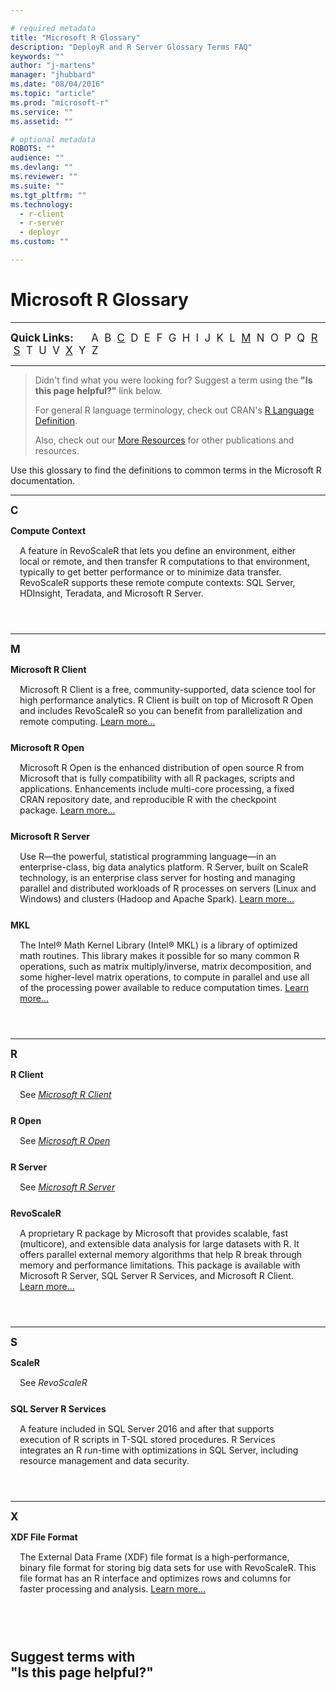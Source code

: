 ```yaml
---

# required metadata
title: "Microsoft R Glossary"
description: "DeployR and R Server Glossary Terms FAQ"
keywords: ""
author: "j-martens"
manager: "jhubbard"
ms.date: "08/04/2016"
ms.topic: "article"
ms.prod: "microsoft-r"
ms.service: ""
ms.assetid: ""

# optional metadata
ROBOTS: ""
audience: ""
ms.devlang: ""
ms.reviewer: ""
ms.suite: ""
ms.tgt_pltfrm: ""
ms.technology:
  - r-client
  - r-server  
  - deployr
ms.custom: ""

---
```


# Microsoft R Glossary

<hr>


<big>**Quick Links:** &nbsp;&nbsp;&nbsp;&nbsp;  A &nbsp;B &nbsp;[C](#C) &nbsp;D &nbsp;E &nbsp;F &nbsp;G &nbsp;H &nbsp;I &nbsp;J &nbsp;K &nbsp;L &nbsp;[M](#M) &nbsp;N &nbsp;O &nbsp;P &nbsp;Q &nbsp;[R](#R) &nbsp;[S](#S) &nbsp;T &nbsp;U &nbsp;V &nbsp;[X](#X) &nbsp;Y &nbsp;Z</big>

<hr>

>Didn't find what you were looking for?  Suggest a term using the **"Is this page helpful?"** link below. 
>
>For general R language terminology, check out CRAN's [R Language Definition](https://cran.r-project.org/doc/manuals/r-release/R-lang.pdf).
>
>Also, check out our [More Resources](microsoft-r-more-resources.md) for other publications and resources.

Use this glossary to find the definitions to common terms in the Microsoft R documentation.

<!--
<br>

<a name="A"></a>
## A

<br>

<a name="B"></a>
## B

-->

<a name="C"></a>
<hr>
<big><b> C </b></big>

**Compute Context**
<div style="margin:15px; margin-bottom:25px;">A feature in RevoScaleR that lets you define an environment, either local or remote, and then transfer R computations to that environment, typically to get better performance or to minimize data transfer. RevoScaleR supports these remote compute contexts: SQL Server, HDInsight, Teradata, and Microsoft R Server.</div>

<!--

<br>

<a name="D"></a>
<hr>
<big><b> D </b></big>




<br>

<a name="E"></a>
<hr>
<big><b> E </b></big>

**Term**

<br>

<a name="F"></a>
<hr>
<big><b> F </b></big>

**Term**

<br>

<a name="G"></a>
<hr>
<big><b> G </b></big>

**Term**


<br>

<a name="H"></a>
<hr>
<big><b> H </b></big>

**Term**


<br>

<a name="I"></a>
<hr>
<big><b> I </b></big>

**Term**

<br>

<a name="J"></a>
<hr>
<big><b> J </b></big>

**Term**

<br>

<a name="K"></a>
<hr>
<big><b> K </b></big>

**Term**



<br>

<a name="L"></a>
<hr>
<big><b> L </b></big>

**Term**


-->

<br>

<a name="M"></a>
<hr>
<big><b> M </b></big>

<a name="mrc"></a>**Microsoft R Client**
<div style="margin:15px; margin-bottom:25px;">Microsoft R Client is a free, community-supported, data science tool for high performance analytics. R Client is built on top of Microsoft R Open and includes RevoScaleR so you can benefit from parallelization and remote computing. <a href="r-client.md">Learn more…</a></div>


<a name="mro"></a>**Microsoft R Open**
<div style="margin:15px; margin-bottom:25px;">Microsoft R Open is the enhanced distribution of open source R from Microsoft that is fully compatibility with all R packages, scripts and applications. Enhancements include multi-core processing, a fixed CRAN repository date, and reproducible R with the checkpoint package.  <a href="https://mran.microsoft.com/open/" target=_blank>Learn more…</a></div>


<a name="mrs"></a>**Microsoft R Server**
<div style="margin:15px; margin-bottom:25px;">Use R—the powerful, statistical programming language—in an enterprise-class, big data analytics platform. R Server, built on ScaleR technology, is an enterprise class server for hosting and managing parallel and distributed workloads of R processes on servers (Linux and Windows) and clusters (Hadoop and Apache Spark). <a href="rserver.md">Learn more…</a></div>


<a name="mkl"></a>**MKL**
<div style="margin:15px; margin-bottom:25px;">The Intel® Math Kernel Library (Intel® MKL) is a library of optimized math routines. This library makes it possible for so many common R operations, such as matrix multiply/inverse, matrix decomposition, and some higher-level matrix operations, to compute in parallel and use all of the processing power available to reduce computation times. <a href="https://mran.microsoft.com/documents/rro/multithread/">Learn more…</a></div>

<!--
<br>

<a name="N"></a>
<hr>
<big><b> N</b></big>

**Term**


<br>

<a name="O"></a>
<hr>
<big><b> O </b></big>

**Term**


<br>

<a name="P"></a>
<hr>
<big><b> P </b></big>

**Term**


<br>

<a name="Q"></a>
<hr>
<big><b> Q </b></big>

**Term**

-->

<br>

<a name="R"></a>
<hr>
<big><b>R</b></big>

**R Client**
<div style="margin:15px; margin-bottom:25px;">See <a href="#mrc"><i>Microsoft R Client</i></a></div>


**R Open**
<div style="margin:15px; margin-bottom:25px;">See <a href="#mro"><i>Microsoft R Open</i></a></div>

**R Server**
<div style="margin:15px; margin-bottom:25px;">See <a href="#mrs"><i>Microsoft R Server</i></a></div>

**RevoScaleR**
<div style="margin:15px; margin-bottom:25px;">A proprietary R package by Microsoft that provides scalable, fast (multicore), and extensible data analysis  for large datasets with R.  It offers parallel external memory algorithms that help R break through memory and performance limitations. This package is available with Microsoft R Server, SQL Server R Services, and Microsoft R Client.   <a href="scaler/scaler.md">Learn more…</a></div>

<br>

<a name="S"></a>
<hr>
<big><b> S </b></big>

**ScaleR**
<div style="margin:15px; margin-bottom:25px;">See <i>RevoScaleR</i></div>

**SQL Server R Services**
<div style="margin:15px; margin-bottom:25px;">A feature included in SQL Server 2016 and after that supports execution of R scripts in T-SQL stored procedures. R Services integrates an R run-time with optimizations in SQL Server, including resource management and data security.</div>

<!--
<br>

<a name="T"></a>
<hr>
<big><b> T </b></big>

**Term**


<br>

<a name="U"></a>
<hr>
<big><b> U </b></big>

**Term**


<br>

<a name="V"></a>
<hr>
<big><b> V </b></big>

**Term**


<br>

<a name="W"></a>
<hr>
<big><b> W </b></big>

**Term**


-->

<br>

<a name="X"></a>
<hr>
<big><b> X </b></big>

**XDF File Format**
<div style="margin:15px; margin-bottom:25px;">The External Data Frame (XDF) file format is a high-performance, binary file format for storing big data sets for use with RevoScaleR. This file format has an R interface and optimizes rows and columns for faster processing and analysis.  <a href="https://msdn.microsoft.com/en-us/microsoft-r/scaler-user-guide-introduction">Learn more…</a></div>

<!--
<br>

<a name="Y"></a>
<hr>
<big><b>Y</b></big>

**Term**


<br>

<a name="Z"></a>
<hr>
<big><b> Z </b></big>

**Term**

-->


<br>
<br>

## Suggest terms with <br>"Is this page helpful?"
